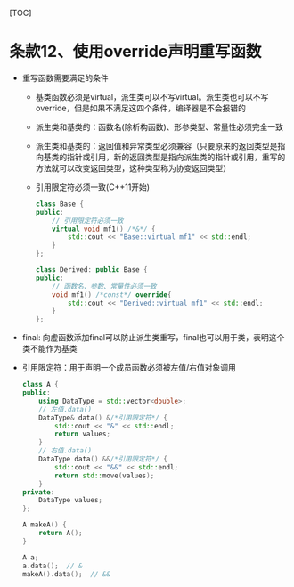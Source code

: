 [TOC]
# 条款12、使用override声明重写函数

* 重写函数需要满足的条件
    * 基类函数必须是virtual，派生类可以不写virtual。派生类也可以不写override，但是如果不满足这四个条件，编译器是不会报错的
    * 派生类和基类的：函数名(除析构函数)、形参类型、常量性必须完全一致
    * 派生类和基类的：返回值和异常类型必须兼容（只要原来的返回类型是指向基类的指针或引用，新的返回类型是指向派生类的指针或引用，重写的方法就可以改变返回类型，这种类型称为协变返回类型）
    * 引用限定符必须一致(C++11开始)

        ```cpp
        class Base {
        public:
            // 引用限定符必须一致
            virtual void mf1() /*&*/ {
                std::cout << "Base::virtual mf1" << std::endl;
            }
        };

        class Derived: public Base {
        public:
            // 函数名、参数、常量性必须一致
            void mf1() /*const*/ override{
                std::cout << "Derived::virtual mf1" << std::endl;
            }
        };
        ```

* final: 向虚函数添加final可以防止派生类重写，final也可以用于类，表明这个类不能作为基类

* 引用限定符：用于声明一个成员函数必须被左值/右值对象调用
    ```cpp
    class A {
    public:
        using DataType = std::vector<double>;
        // 左值.data()
        DataType& data() &/*引用限定符*/ {
            std::cout << "&" << std::endl;
            return values;
        }
        // 右值.data()
        DataType data() &&/*引用限定符*/ {
            std::cout << "&&" << std::endl;
            return std::move(values);
        }
    private:
        DataType values;
    };

    A makeA() {
        return A();
    }

    A a;
    a.data();  // &
    makeA().data();  // &&
    ```
